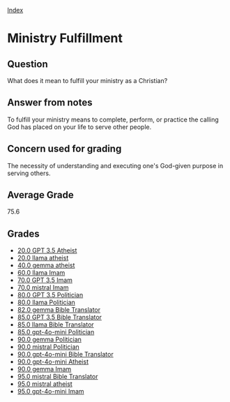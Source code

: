 
[Index](../index.md)
# Ministry Fulfillment
## Question
What does it mean to fulfill your ministry as a Christian?

## Answer from notes
To fulfill your ministry means to complete, perform, or practice the calling God has placed on your life to serve other people.

## Concern used for grading
The necessity of understanding and executing one's God-given purpose in serving others.

## Average Grade
75.6

## Grades
 * [20.0 GPT 3.5 Atheist](../answers/GPT_3.5_Atheist/Ministry_Fulfillment.md)
 * [20.0 llama atheist](../answers/llama_atheist/Ministry_Fulfillment.md)
 * [40.0 gemma atheist](../answers/gemma_atheist/Ministry_Fulfillment.md)
 * [60.0 llama Imam](../answers/llama_Imam/Ministry_Fulfillment.md)
 * [70.0 GPT 3.5 Imam](../answers/GPT_3.5_Imam/Ministry_Fulfillment.md)
 * [70.0 mistral Imam](../answers/mistral_Imam/Ministry_Fulfillment.md)
 * [80.0 GPT 3.5 Politician](../answers/GPT_3.5_Politician/Ministry_Fulfillment.md)
 * [80.0 llama Politician](../answers/llama_Politician/Ministry_Fulfillment.md)
 * [82.0 gemma Bible Translator](../answers/gemma_Bible_Translator/Ministry_Fulfillment.md)
 * [85.0 GPT 3.5 Bible Translator](../answers/GPT_3.5_Bible_Translator/Ministry_Fulfillment.md)
 * [85.0 llama Bible Translator](../answers/llama_Bible_Translator/Ministry_Fulfillment.md)
 * [85.0 gpt-4o-mini Politician](../answers/gpt-4o-mini_Politician/Ministry_Fulfillment.md)
 * [90.0 gemma Politician](../answers/gemma_Politician/Ministry_Fulfillment.md)
 * [90.0 mistral Politician](../answers/mistral_Politician/Ministry_Fulfillment.md)
 * [90.0 gpt-4o-mini Bible Translator](../answers/gpt-4o-mini_Bible_Translator/Ministry_Fulfillment.md)
 * [90.0 gpt-4o-mini Atheist](../answers/gpt-4o-mini_Atheist/Ministry_Fulfillment.md)
 * [90.0 gemma Imam](../answers/gemma_Imam/Ministry_Fulfillment.md)
 * [95.0 mistral Bible Translator](../answers/mistral_Bible_Translator/Ministry_Fulfillment.md)
 * [95.0 mistral atheist](../answers/mistral_atheist/Ministry_Fulfillment.md)
 * [95.0 gpt-4o-mini Imam](../answers/gpt-4o-mini_Imam/Ministry_Fulfillment.md)
